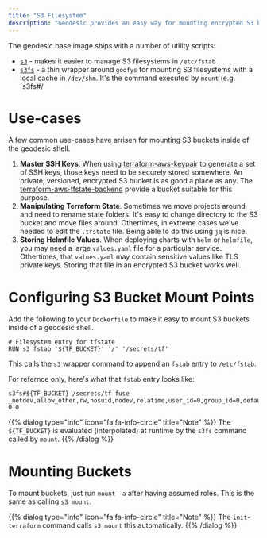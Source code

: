 ```yaml
---
title: "S3 Filesystem"
description: "Geodesic provides an easy way for mounting encrypted S3 buckets to the local container."
---
```


The geodesic base image ships with a number of utility scripts:

- [`s3`](https://github.com/cloudposse/geodesic/blob/master/rootfs/usr/local/bin/s3) - makes it easier to manage S3 filesystems in `/etc/fstab`
- [`s3fs`](https://github.com/cloudposse/geodesic/blob/master/rootfs/usr/local/bin/s3fs) - a thin wrapper around `goofys` for mounting S3 filesystems with a local cache in `/dev/shm`. It's the command executed by `mount` (e.g. `s3fs#/

# Use-cases

A few common use-cases have arrisen for mounting S3 buckets inside of the geodesic shell.

1. **Master SSH Keys**. When using [terraform-aws-keypair](https://github.com/cloudposse/terraform-aws-key-pair) to generate a set of SSH keys, those keys need to be securely stored somewhere. An private, versioned, encrypted S3 bucket is as good a place as any. The [terraform-aws-tfstate-backend](https://github.com/cloudposse/terraform-aws-tfstate-backend) provide a bucket suitable for this purpose.
2. **Manipulating Terraform State**. Sometimes we move projects around and need to rename state folders. It's easy to change directory to the S3 bucket and move files around. Othertimes, in extreme cases we've needed to edit the `.tfstate` file. Being able to do this using `jq` is nice.
3. **Storing Helmfile Values**. When deploying charts with `helm` or `helmfile`, you may need a large `values.yaml` file for a particular service. Othertimes, that `values.yaml` may contain sensitive values like TLS private keys. Storing that file in an encrypted S3 bucket works well.

# Configuring S3 Bucket Mount Points

Add the following to your `Dockerfile` to make it easy to mount S3 buckets inside of a geodesic shell.

```
# Filesystem entry for tfstate
RUN s3 fstab '${TF_BUCKET}' '/' '/secrets/tf'
```

This calls the `s3` wrapper command to append an `fstab` entry to `/etc/fstab`.

For refernce only, here's what that `fstab` entry looks like:

```
s3fs#${TF_BUCKET} /secrets/tf fuse _netdev,allow_other,rw,nosuid,nodev,relatime,user_id=0,group_id=0,default_permissions 0 0
```

{{% dialog type="info" icon="fa fa-info-circle" title="Note" %}}
The `${TF_BUCKET}` is evaluated (interpolated) at runtime by the `s3fs` command called by `mount`.
{{% /dialog %}}

# Mounting Buckets

To mount buckets, just run `mount -a` after having assumed roles. This is the same as calling `s3 mount`.

{{% dialog type="info" icon="fa fa-info-circle" title="Note" %}}
The `init-terraform` command calls `s3 mount` this automatically.
{{% /dialog %}}
